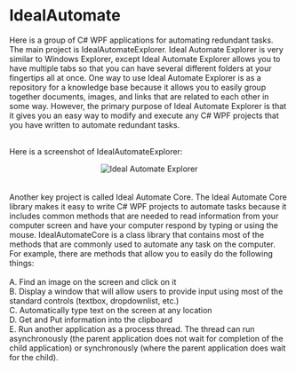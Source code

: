# IdealAutomate
Here is a group of C# WPF applications for automating redundant tasks.
The main project is IdealAutomateExplorer.  Ideal Automate Explorer is very similar to Windows Explorer, except Ideal Automate Explorer allows you to have multiple tabs so that you can have several different folders at your fingertips all at once. One way to use Ideal Automate Explorer is as a repository for a knowledge base because it allows you to easily group together documents, images, and links that are related to each other in some way. However, the primary purpose of Ideal Automate Explorer is that it gives you an easy way to modify and execute any C# WPF projects that you have written to automate redundant tasks.      <br/><br/>

Here is a screenshot of IdealAutomateExplorer:<br/>
<center>
<img src="http://www.idealautomate.com/images/IdealAutomateExplorer.PNG" border="0" alt="Ideal Automate Explorer" />

</center><br/><br/>
 Another key project is called Ideal Automate Core. The Ideal Automate Core library makes it easy to write C# WPF  projects to automate tasks because it includes common methods that are needed to read information from your computer screen and have your computer respond by typing or using the mouse. IdealAutomateCore is a class library that contains most of the methods that are commonly used to automate any task on the computer. For example, there are methods that allow you to easily do the following things: <br/><br/>
A. Find an image on the screen and click on it <br/>
B. Display a window that will allow users to provide input using most of the standard controls (textbox, dropdownlist, etc.)<br/>
C. Automatically type text on the screen at any location<br/>
D. Get and Put information into the clipboard<br/>
E. Run another application as a process thread. The thread can run asynchronously (the parent application does not wait for completion of the child application) or synchronously (where the parent application does wait for the child). <br/><br/>
